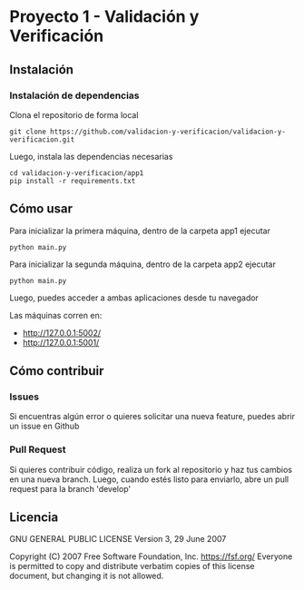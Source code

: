# Proyecto 1 - Validación y Verificación 

## Instalación

### Instalación de dependencias

Clona el repositorio de forma local

``` 
git clone https://github.com/validacion-y-verificacion/validacion-y-verificacion.git
```

Luego, instala las dependencias necesarias

``` 
cd validacion-y-verificacion/app1
pip install -r requirements.txt
```

## Cómo usar

Para inicializar la primera máquina, dentro de la carpeta app1 ejecutar
``` 
python main.py
```

Para inicializar la segunda máquina, dentro de la carpeta app2 ejecutar
``` 
python main.py
```

Luego, puedes acceder a ambas aplicaciones desde tu navegador

Las máquinas corren en:

- http://127.0.0.1:5002/
- http://127.0.0.1:5001/

## Cómo contribuir 

### Issues

Si encuentras algún error o quieres solicitar una nueva feature, puedes abrir un issue en Github

### Pull Request

Si quieres contribuir código, realiza un fork al repositorio y haz tus cambios en una nueva branch. 
Luego, cuando estés listo para enviarlo, abre un pull request para la branch 'develop'

## Licencia 

GNU GENERAL PUBLIC LICENSE
                       Version 3, 29 June 2007

 Copyright (C) 2007 Free Software Foundation, Inc. <https://fsf.org/>
 Everyone is permitted to copy and distribute verbatim copies
 of this license document, but changing it is not allowed.
